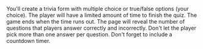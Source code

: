 You'll create a trivia form with multiple choice or true/false options (your choice).
The player will have a limited amount of time to finish the quiz.
The game ends when the time runs out. The page will reveal the number of questions that players answer correctly and incorrectly.
Don't let the player pick more than one answer per question.
Don't forget to include a countdown timer.